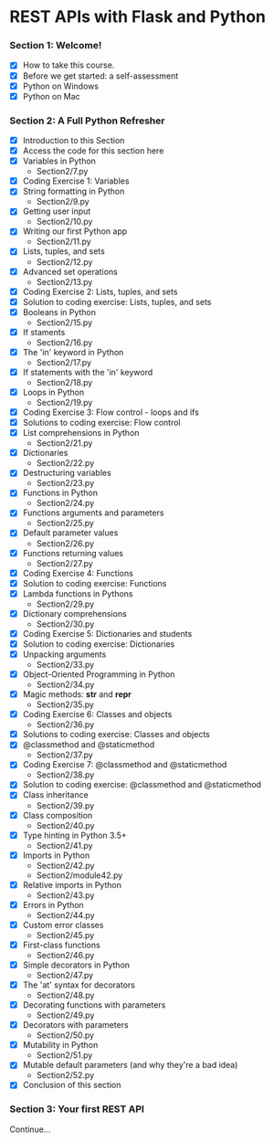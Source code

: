 # REST APIs with Flask and Python


### Section 1: Welcome!

- [x] How to take this course.
- [x] Before we get started: a self-assessment
- [x] Python on Windows
- [x] Python on Mac

### Section 2: A Full Python Refresher

- [x] Introduction to this Section
- [x] Access the code for this section here
- [x] Variables in Python
    - Section2/7.py
- [x] Coding Exercise 1: Variables
- [x] String formatting in Python
    - Section2/9.py
- [x] Getting user input
    - Section2/10.py
- [x] Writing our first Python app
    - Section2/11.py
- [x] Lists, tuples, and sets
    - Section2/12.py
- [x] Advanced set operations
    - Section2/13.py
- [x] Coding Exercise 2: Lists, tuples, and sets
- [x] Solution to coding exercise: Lists, tuples, and sets
- [x] Booleans in Python
    - Section2/15.py
- [x] If staments
    - Section2/16.py
- [x] The 'in' keyword in Python
    - Section2/17.py
- [x] If statements with the 'in' keyword
    - Section2/18.py
- [x] Loops in Python
    - Section2/19.py
- [x] Coding Exercise 3: Flow control - loops and ifs
- [x] Solutions to coding exercise: Flow control
- [x] List comprehensions in Python
    - Section2/21.py
- [x] Dictionaries
    - Section2/22.py
- [x] Destructuring variables
    - Section2/23.py
- [x] Functions in Python
    - Section2/24.py
- [x] Functions arguments and parameters
    - Section2/25.py
- [x] Default parameter values
    - Section2/26.py
- [x] Functions returning values
    - Section2/27.py
- [x] Coding Exercise 4: Functions
- [x] Solution to coding exercise: Functions
- [x] Lambda functions in Pythons
    - Section2/29.py
- [x] Dictionary comprehensions
    - Section2/30.py
- [x] Coding Exercise 5: Dictionaries and students
- [x] Solution to coding exercise: Dictionaries
- [x] Unpacking arguments
    - Section2/33.py
- [x] Object-Oriented Programming in Python
    - Section2/34.py
- [x] Magic methods: __str__ and __repr__
    - Section2/35.py
- [x] Coding Exercise 6: Classes and objects
    - Section2/36.py
- [x] Solutions to coding exercise: Classes and objects
- [x] @classmethod and @staticmethod
    - Section2/37.py
- [x] Coding Exercise 7: @classmethod and @staticmethod
    - Section2/38.py
- [x] Solution to coding exercise: @classmethod and @staticmethod
- [x] Class inheritance
    - Section2/39.py
- [x] Class composition
    - Section2/40.py
- [x] Type hinting in Python 3.5+
    - Section2/41.py
- [x] Imports in Python
    - Section2/42.py
    - Section2/module42.py
- [x] Relative imports in Python
    - Section2/43.py
- [x] Errors in Python
    - Section2/44.py
- [x] Custom error classes
    - Section2/45.py
- [x] First-class functions
    - Section2/46.py
- [x] Simple decorators in Python
    - Section2/47.py
- [x] The 'at' syntax for decorators
    - Section2/48.py
- [x] Decorating functions with parameters
    - Section2/49.py
- [x] Decorators with parameters
    - Section2/50.py
- [x] Mutability in Python
    - Section2/51.py
- [x] Mutable default parameters (and why they're a bad idea)
    - Section2/52.py
- [x] Conclusion of this section

### Section 3: Your first REST API

Continue...
